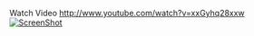 Watch Video http://www.youtube.com/watch?v=xxGyhq28xxw
[![ScreenShot](http://behance.vo.llnwd.net/profiles8/1941025/projects/6336367/f5132cc3ad613cfd30f7e0735f0c461a.PNG)](http://www.youtube.com/watch?v=xxGyhq28xxw)
